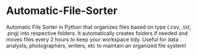 # Automatic-File-Sorter
Automatic File Sorter in Python that organizes files based on type (.csv, .txt, .png) into respective folders. It automatically creates folders if needed and moves files every 2 hours to keep your workspace tidy. Useful for data analysts, photographers, writers, etc to maintain an organized file system!
